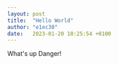 ```yaml
---
layout: post
title:  "Hello World"
author: "e1ec30"
date:   2023-01-20 10:25:54 +0100
---
```

What's up Danger!
